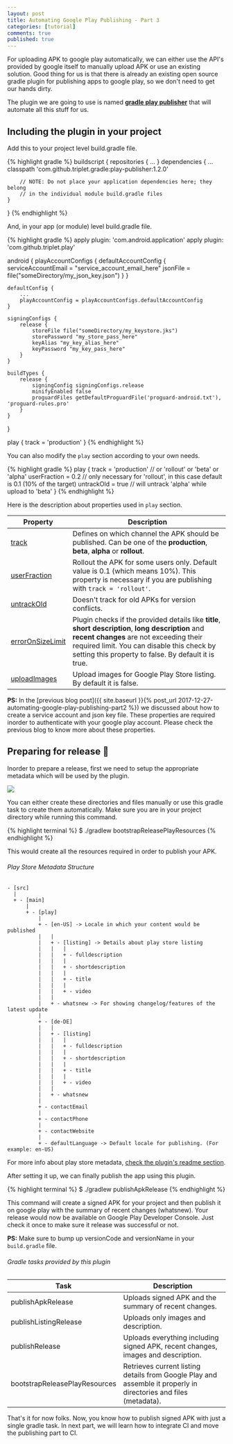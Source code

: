 ```yaml
---
layout: post
title: Automating Google Play Publishing - Part 3
categories: [tutorial]
comments: true
published: true
---
```


For uploading APK to google play automatically, we can either use the API's provided by google itself to manually upload APK or use an existing solution. Good thing for us is that there is already an existing open source gradle plugin for publishing apps to google play, so we don't need to get our hands dirty. 

<!--more-->

The plugin we are going to use is named **[gradle play publisher](https://github.com/Triple-T/gradle-play-publisher)** that will automate all this stuff for us.

## Including the plugin in your project

Add this to your project level build.gradle file.

{% highlight gradle %}
buildscript {
    repositories {
        ...
    }
    dependencies {
        ...
        classpath 'com.github.triplet.gradle:play-publisher:1.2.0'

        // NOTE: Do not place your application dependencies here; they belong
        // in the individual module build.gradle files
    }
}
{% endhighlight %}

And, in your app (or module) level build.gradle file.

{% highlight gradle %}
apply plugin: 'com.android.application'
apply plugin: 'com.github.triplet.play'

android {
    playAccountConfigs {
        defaultAccountConfig {
            serviceAccountEmail = "service_account_email_here"
            jsonFile = file("someDirectory/my_json_key.json")
        }
    }

    defaultConfig {
        ...
        playAccountConfig = playAccountConfigs.defaultAccountConfig
    }

    signingConfigs {
        release {
            storeFile file("someDirectory/my_keystore.jks")
            storePassword "my_store_pass_here"
            keyAlias "my_key_alias_here"
            keyPassword "my_key_pass_here"
        }
    }

    buildTypes {
        release {
            signingConfig signingConfigs.release
            minifyEnabled false
            proguardFiles getDefaultProguardFile('proguard-android.txt'), 'proguard-rules.pro'
        }
    }
}

play {
    track = 'production'
}
{% endhighlight %}

You can also modify the `play` section according to your own needs.

{% highlight gradle %}
play {
    track = 'production' // or 'rollout' or 'beta' or 'alpha'
    userFraction = 0.2 // only necessary for 'rollout', in this case default is 0.1 (10% of the target)
    untrackOld = true // will untrack 'alpha' while upload to 'beta'
}
{% endhighlight %}

Here is the description about properties used in `play` section.

| Property                                                                                     | Description                                                                                                                                                                                                                                           |
|----------------------------------------------------------------------------------------------|-------------------------------------------------------------------------------------------------------------------------------------------------------------------------------------------------------------------------------------------------------|
| [track](https://github.com/Triple-T/gradle-play-publisher#specify-the-track)                 | Defines on which channel the APK should be published. Can be one of the **production**, **beta**, **alpha** or **rollout**.                                                                                                                           |
| [userFraction](https://github.com/Triple-T/gradle-play-publisher#specify-the-track)          | Rollout the APK for some users only. Default value is 0.1 (which means 10%). This property is necessary if you are publishing with `track = 'rollout'`.                                                                                               |
| [untrackOld](https://github.com/Triple-T/gradle-play-publisher#untrack-conflicting-versions) | Doesn't track for old APKs for version conflicts.                                                                                                                                                                                                     |
| [errorOnSizeLimit](https://github.com/Triple-T/gradle-play-publisher#text-requirements)      | Plugin checks if the provided details like **title**, **short description**, **long description** and **recent changes** are not exceeding their required limit. You can disable this check by setting this property to false. By default it is true. |
| [uploadImages](https://github.com/Triple-T/gradle-play-publisher#upload-images)              | Upload images for Google Play Store listing. By default it is false.                                                                                                                                                                                  |

**PS:** In the [previous blog post]({{ site.baseurl }}{% post_url 2017-12-27-automating-google-play-publishing-part2 %}) we discussed about how to create a service account and json key file. These properties are required inorder to authenticate with your google play account. Please check the previous blog to know more about these properties.

## Preparing for release 🚀

Inorder to prepare a release, first we need to setup the appropriate metadata which will be used by the plugin.

![](../../img/google_play_publish_directory_structure.png)


You can either create these directories and files manually or use this gradle task to create them automatically. Make sure you are in your project directory while running this command.

{% highlight terminal %}
$ ./gradlew bootstrapReleasePlayResources
{% endhighlight %}

This would create all the resources required in order to publish your APK.

###### Play Store Metadata Structure


```
- [src]
  |
  + - [main]
      |
      + - [play]
          |
          + - [en-US] -> Locale in which your content would be published
          |   |
          |   + - [listing] -> Details about play store listing
          |   |   |
          |   |   + - fulldescription	
          |   |   |
          |   |   + - shortdescription
          |   |   |
          |   |   + - title
          |   |   |
          |   |   + - video
          |   |
          |   + - whatsnew -> For showing changelog/features of the latest update
          |
          + - [de-DE]
          |   |
          |   + - [listing]
          |   |   |
          |   |   + - fulldescription
          |   |   |
          |   |   + - shortdescription
          |   |   |
          |   |   + - title
          |   |   |
          |   |   + - video
          |   |
          |   + - whatsnew
          |
          + - contactEmail
          |
          + - contactPhone
          |
          + - contactWebsite
          |
          + - defaultLanguage -> Default locale for publishing. (For example: en-US)
```

For more info about play store metadata, [check the plugin's readme section](https://github.com/Triple-T/gradle-play-publisher#play-store-metadata).

After setting it up, we can finally publish the app using this plugin.

{% highlight terminal %}
$ ./gradlew publishApkRelease
{% endhighlight %}

This command will create a signed APK for your project and then publish it on google play with the summary of recent changes (whatsnew). Your release would now be available on Google Play Developer Console. Just check it once to make sure it release was successful or not.

**PS:** Make sure to bump up versionCode and versionName in your `build.gradle` file.

###### Gradle tasks provided by this plugin

| Task                          | Description                                                                                                      |
|-------------------------------|------------------------------------------------------------------------------------------------------------------|
| publishApkRelease             | Uploads signed APK and the summary of recent changes.                                                            |
| publishListingRelease         | Uploads only images and description.                                                                             |
| publishRelease                | Uploads everything including signed APK, recent changes, images and description.                                 |
| bootstrapReleasePlayResources | Retrieves current listing details from Google Play and assemble it properly in directories and files (metadata). |

That's it for now folks. Now, you know how to publish signed APK with just a single gradle task. In next part, we will learn how to integrate CI and move the publishing part to CI.